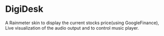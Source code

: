 # DigiDesk
A Rainmeter skin to display the current stocks price(using GoogleFinance), Live visualization of the audio output and to control music player.

